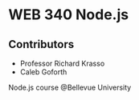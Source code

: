 # WEB 340 Node.js
## Contributors 
* Professor Richard Krasso
* Caleb Goforth

Node.js course @Bellevue University
